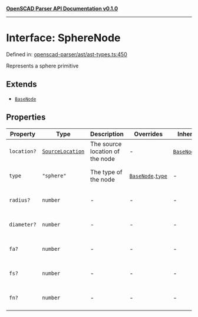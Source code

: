 [**OpenSCAD Parser API Documentation v0.1.0**](../README.md)

***

# Interface: SphereNode

Defined in: [openscad-parser/ast/ast-types.ts:450](https://github.com/holistic-stack/openscad-tree-sitter/blob/57470856b239e8ae819e2b2fa40ff65d8c04912f/packages/openscad-parser/src/lib/openscad-parser/ast/ast-types.ts#L450)

Represents a sphere primitive

## Extends

- [`BaseNode`](BaseNode.md)

## Properties

| Property | Type | Description | Overrides | Inherited from | Defined in |
| ------ | ------ | ------ | ------ | ------ | ------ |
| <a id="location"></a> `location?` | [`SourceLocation`](SourceLocation.md) | The source location of the node | - | [`BaseNode`](BaseNode.md).[`location`](BaseNode.md#location) | [openscad-parser/ast/ast-types.ts:58](https://github.com/holistic-stack/openscad-tree-sitter/blob/57470856b239e8ae819e2b2fa40ff65d8c04912f/packages/openscad-parser/src/lib/openscad-parser/ast/ast-types.ts#L58) |
| <a id="type"></a> `type` | `"sphere"` | The type of the node | [`BaseNode`](BaseNode.md).[`type`](BaseNode.md#type) | - | [openscad-parser/ast/ast-types.ts:451](https://github.com/holistic-stack/openscad-tree-sitter/blob/57470856b239e8ae819e2b2fa40ff65d8c04912f/packages/openscad-parser/src/lib/openscad-parser/ast/ast-types.ts#L451) |
| <a id="radius"></a> `radius?` | `number` | - | - | - | [openscad-parser/ast/ast-types.ts:452](https://github.com/holistic-stack/openscad-tree-sitter/blob/57470856b239e8ae819e2b2fa40ff65d8c04912f/packages/openscad-parser/src/lib/openscad-parser/ast/ast-types.ts#L452) |
| <a id="diameter"></a> `diameter?` | `number` | - | - | - | [openscad-parser/ast/ast-types.ts:453](https://github.com/holistic-stack/openscad-tree-sitter/blob/57470856b239e8ae819e2b2fa40ff65d8c04912f/packages/openscad-parser/src/lib/openscad-parser/ast/ast-types.ts#L453) |
| <a id="fa"></a> `fa?` | `number` | - | - | - | [openscad-parser/ast/ast-types.ts:454](https://github.com/holistic-stack/openscad-tree-sitter/blob/57470856b239e8ae819e2b2fa40ff65d8c04912f/packages/openscad-parser/src/lib/openscad-parser/ast/ast-types.ts#L454) |
| <a id="fs"></a> `fs?` | `number` | - | - | - | [openscad-parser/ast/ast-types.ts:455](https://github.com/holistic-stack/openscad-tree-sitter/blob/57470856b239e8ae819e2b2fa40ff65d8c04912f/packages/openscad-parser/src/lib/openscad-parser/ast/ast-types.ts#L455) |
| <a id="fn"></a> `fn?` | `number` | - | - | - | [openscad-parser/ast/ast-types.ts:456](https://github.com/holistic-stack/openscad-tree-sitter/blob/57470856b239e8ae819e2b2fa40ff65d8c04912f/packages/openscad-parser/src/lib/openscad-parser/ast/ast-types.ts#L456) |
